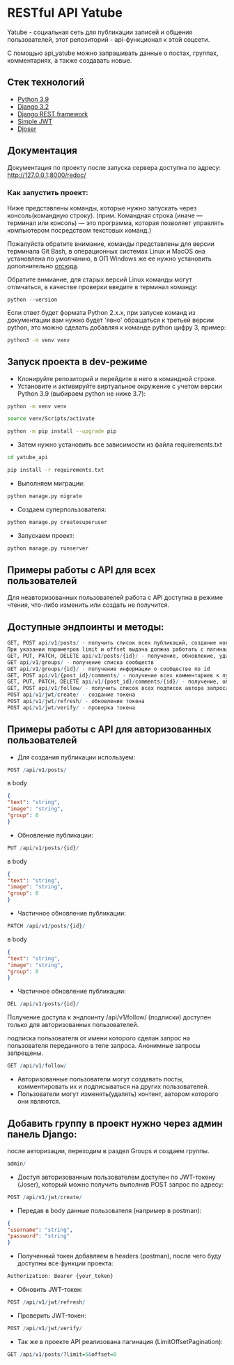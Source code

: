# RESTful API Yatube
Yatube - социальная сеть для публикации записей и общения пользователей, этот репозиторий - api-функционал к этой соцсети.

С помощью api_yatube можно запрашивать данные о постах, группах, комментариях, а также создавать новые.

## Стек технологий

* [Python 3.9](https://www.python.org/)
* [Django 3.2](https://www.djangoproject.com/)
* [Django REST framework](www.django-rest-framework.org/)
* [Simple JWT](https://django-rest-framework-simplejwt.readthedocs.io)
* [Djoser](https://djoser.readthedocs.io)

## Документация 

Документация по проекту после запуска сервера доступна по адресу:
http://127.0.0.1:8000/redoc/

### Как запустить проект:

Ниже представлены команды, которые нужно запускать через консоль(командную строку).
(прим. Командная строка (иначе — терминал или консоль) — это программа, которая позволяет управлять компьютером посредством текстовых команд.)

Пожалуйста обратите внимание, команды представлены для версии терминала Git Bash, в операционных системах Linux и MacOS она установлена по умолчанию, в ОП Windows же ее нужно установить дополнительно [отсюда](https://gitforwindows.org/). 

Обратите внмиание, для старых версий Linux команды могут отличаться, в качестве проверки введите в терминал команду:

```bach
python --version
```

Если ответ будет формата Python 2.x.x, при запуске команд из документации вам нужно будет 'явно' обращаться к третьей версии python, это можно сделать добавляя к команде python цифру 3, пример:

```bash
python3 -m venv venv
```

## Запуск проекта в dev-режиме

- Клонируйте репозиторий и перейдите в него в командной строке.
- Установите и активируйте виртуальное окружение c учетом версии Python 3.9 (выбираем python не ниже 3.7):

```bash
python -m venv venv
```

```bash
source venv/Scripts/activate
```

```bash
python -m pip install --upgrade pip
```

- Затем нужно установить все зависимости из файла requirements.txt

```bash
cd yatube_api
```

```bash
pip install -r requirements.txt
```

- Выполняем миграции:

```bash
python manage.py migrate
```

- Создаем суперпользователя:

```bash
python manage.py createsuperuser
```

- Запускаем проект:

```bash
python manage.py runserver
```

## Примеры работы с API для всех пользователей

Для неавторизованных пользователей работа с API доступна в режиме чтения, что-либо изменить или создать не получится.

## Доступные эндпоинты и методы:

```r
GET, POST api/v1/posts/ - получить список всех публикаций, создание новых публикаций
При указании параметров limit и offset выдача должна работать с пагинацией
GET, PUT, PATCH, DELETE api/v1/posts/{id}/ - получение, обновление, удаление публикации по id
GET api/v1/groups/ - получение списка сообществ
GET api/v1/groups/{id}/ - получение информации о сообществе по id
GET, POST api/v1/{post_id}/comments/ - получение всех комментариев к публикации
GET, PUT, PATCH, DELETE api/v1/{post_id}/comments/{id}/ - получение, обновление, удаление комментария к публикации по id
GET, POST api/v1/follow/ - получить список всех подписок автора запроса, создание новых подписок
POST api/v1/jwt/create/ - создание токена
POST api/v1/jwt/refresh/ - обновление токена
POST api/v1/jwt/verify/ - проверка токена
```

## Примеры работы с API для авторизованных пользователей

- Для создания публикации используем:

```r
POST /api/v1/posts/
```

в body

```json
{
"text": "string",
"image": "string",
"group": 0
}
```

- Обновление публикации:

```r
PUT /api/v1/posts/{id}/
```

в body

```json
{
"text": "string",
"image": "string",
"group": 0
}
```

- Частичное обновление публикации:

```r
PATCH /api/v1/posts/{id}/
```

в body

```json
{
"text": "string",
"image": "string",
"group": 0
}
```

- Частичное обновление публикации:

```r
DEL /api/v1/posts/{id}/
```

Получение доступа к эндпоинту /api/v1/follow/ (подписки) доступен только для авторизованных пользователей.

подписка пользователя от имени которого сделан запрос на пользователя переданного в теле запроса. Анонимные запросы запрещены.

```r
GET /api/v1/follow/
```

- Авторизованные пользователи могут создавать посты, комментировать их и подписываться на других пользователей.
- Пользователи могут изменять(удалять) контент, автором которого они являются.

## Добавить группу в проект нужно через админ панель Django:

после авторизации, переходим в раздел Groups и создаем группы.

```r
admin/
```

- Доступ авторизованным пользователем доступен по JWT-токену (Joser), который можно получить выполнив POST запрос по адресу:

```r
POST /api/v1/jwt/create/
```

- Передав в body данные пользователя (например в postman):

```json
{
"username": "string",
"password": "string"
}
```

- Полученный токен добавляем в headers (postman), после чего буду доступны все функции проекта:

```r
Authorization: Bearer {your_token}
```

- Обновить JWT-токен:

```r
POST /api/v1/jwt/refresh/
```

- Проверить JWT-токен:

```r
POST /api/v1/jwt/verify/
```

- Так же в проекте API реализована пагинация (LimitOffsetPagination):

```r
GET /api/v1/posts/?limit=5&offset=0
```
